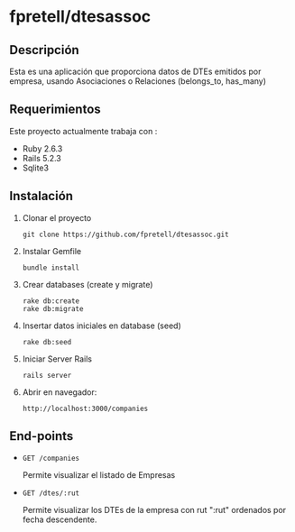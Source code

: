 # fpretell/dtesassoc

## Descripción

Esta es una aplicación que proporciona datos de DTEs emitidos por empresa, usando Asociaciones o Relaciones (belongs_to, has_many)


## Requerimientos

Este proyecto actualmente trabaja con :

* Ruby 2.6.3
* Rails 5.2.3
* Sqlite3


## Instalación

  1. Clonar el proyecto
      ```
      git clone https://github.com/fpretell/dtesassoc.git
      ```
  2. Instalar Gemfile
      ```
      bundle install
      ```
  3. Crear databases (create y migrate)
      ```
      rake db:create
      rake db:migrate
      ```
  4. Insertar datos iniciales en database (seed)
      ```
      rake db:seed
      ```
  5. Iniciar Server Rails
      ```
      rails server
      ```
  6. Abrir en navegador:
      ```
      http://localhost:3000/companies
      ```

## End-points

  * ```GET /companies```

    Permite visualizar el listado de Empresas


  * ```GET /dtes/:rut```

    Permite visualizar los DTEs de la empresa con rut ":rut" ordenados por fecha descendente.
